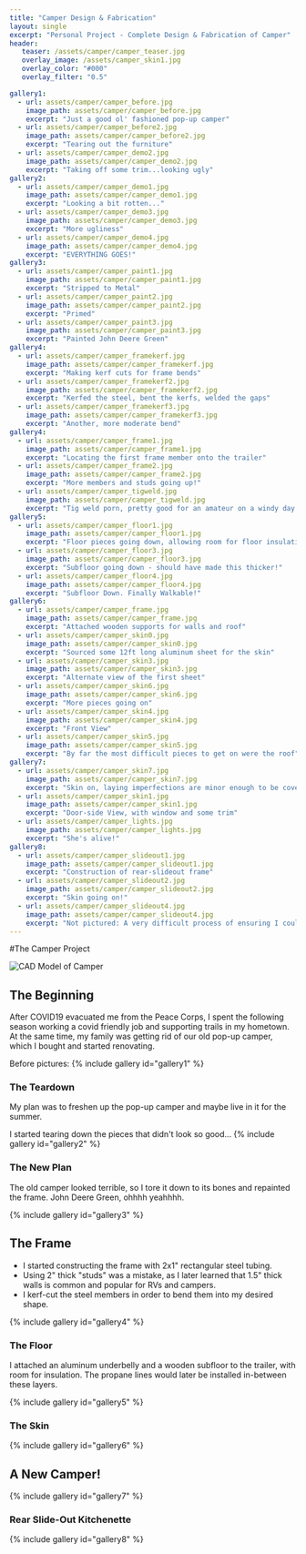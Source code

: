 ```yaml
---
title: "Camper Design & Fabrication"
layout: single
excerpt: "Personal Project - Complete Design & Fabrication of Camper"
header:
   teaser: /assets/camper/camper_teaser.jpg
   overlay_image: /assets/camper_skin1.jpg
   overlay_color: "#000"
   overlay_filter: "0.5"

gallery1:
  - url: assets/camper/camper_before.jpg
    image_path: assets/camper/camper_before.jpg
    excerpt: "Just a good ol' fashioned pop-up camper"
  - url: assets/camper/camper_before2.jpg
    image_path: assets/camper/camper_before2.jpg
    excerpt: "Tearing out the furniture"
  - url: assets/camper/camper_demo2.jpg
    image_path: assets/camper/camper_demo2.jpg
    excerpt: "Taking off some trim...looking ugly"
gallery2:
  - url: assets/camper/camper_demo1.jpg
    image_path: assets/camper/camper_demo1.jpg
    excerpt: "Looking a bit rotten..."
  - url: assets/camper/camper_demo3.jpg
    image_path: assets/camper/camper_demo3.jpg
    excerpt: "More ugliness"
  - url: assets/camper/camper_demo4.jpg
    image_path: assets/camper/camper_demo4.jpg
    excerpt: "EVERYTHING GOES!"
gallery3:
  - url: assets/camper/camper_paint1.jpg
    image_path: assets/camper/camper_paint1.jpg
    excerpt: "Stripped to Metal"
  - url: assets/camper/camper_paint2.jpg
    image_path: assets/camper/camper_paint2.jpg
    excerpt: "Primed"
  - url: assets/camper/camper_paint3.jpg
    image_path: assets/camper/camper_paint3.jpg
    excerpt: "Painted John Deere Green"
gallery4:
  - url: assets/camper/camper_framekerf.jpg
    image_path: assets/camper/camper_framekerf.jpg
    excerpt: "Making kerf cuts for frame bends"
  - url: assets/camper/camper_framekerf2.jpg
    image_path: assets/camper/camper_framekerf2.jpg
    excerpt: "Kerfed the steel, bent the kerfs, welded the gaps"
  - url: assets/camper/camper_framekerf3.jpg
    image_path: assets/camper/camper_framekerf3.jpg
    excerpt: "Another, more moderate bend"
gallery4:
  - url: assets/camper/camper_frame1.jpg
    image_path: assets/camper/camper_frame1.jpg
    excerpt: "Locating the first frame member onto the trailer"
  - url: assets/camper/camper_frame2.jpg
    image_path: assets/camper/camper_frame2.jpg
    excerpt: "More members and studs going up!"
  - url: assets/camper/camper_tigweld.jpg
    image_path: assets/camper/camper_tigweld.jpg
    excerpt: "Tig weld porn, pretty good for an amateur on a windy day!"
gallery5:
  - url: assets/camper/camper_floor1.jpg
    image_path: assets/camper/camper_floor1.jpg
    excerpt: "Floor pieces going down, allowing room for floor insulation"
  - url: assets/camper/camper_floor3.jpg
    image_path: assets/camper/camper_floor3.jpg
    excerpt: "Subfloor going down - should have made this thicker!"
  - url: assets/camper/camper_floor4.jpg
    image_path: assets/camper/camper_floor4.jpg
    excerpt: "Subfloor Down. Finally Walkable!"
gallery6:
  - url: assets/camper/camper_frame.jpg
    image_path: assets/camper/camper_frame.jpg
    excerpt: "Attached wooden supports for walls and roof"
  - url: assets/camper/camper_skin0.jpg
    image_path: assets/camper/camper_skin0.jpg
    excerpt: "Sourced some 12ft long aluminum sheet for the skin"
  - url: assets/camper/camper_skin3.jpg
    image_path: assets/camper/camper_skin3.jpg
    excerpt: "Alternate view of the first sheet"
  - url: assets/camper/camper_skin6.jpg
    image_path: assets/camper/camper_skin6.jpg
    excerpt: "More pieces going on"
  - url: assets/camper/camper_skin4.jpg
    image_path: assets/camper/camper_skin4.jpg
    excerpt: "Front View"
  - url: assets/camper/camper_skin5.jpg
    image_path: assets/camper/camper_skin5.jpg
    excerpt: "By far the most difficult pieces to get on were the roof"
gallery7:
  - url: assets/camper/camper_skin7.jpg
    image_path: assets/camper/camper_skin7.jpg
    excerpt: "Skin on, laying imperfections are minor enough to be covered and sealed by trimwork"
  - url: assets/camper/camper_skin1.jpg
    image_path: assets/camper/camper_skin1.jpg
    excerpt: "Door-side View, with window and some trim"
  - url: assets/camper/camper_lights.jpg
    image_path: assets/camper/camper_lights.jpg
    excerpt: "She's alive!"
gallery8:
  - url: assets/camper/camper_slideout1.jpg
    image_path: assets/camper/camper_slideout1.jpg
    excerpt: "Construction of rear-slideout frame"
  - url: assets/camper/camper_slideout2.jpg
    image_path: assets/camper/camper_slideout2.jpg
    excerpt: "Skin going on!"
  - url: assets/camper/camper_slideout4.jpg
    image_path: assets/camper/camper_slideout4.jpg
    excerpt: "Not pictured: A very difficult process of ensuring I could actually mount the structure onto the slides and camper-frame"
---
```


#The Camper Project

<img src="/assets/camper/camper_cad.jpg" alt= "CAD Model of Camper">

## The Beginning
After COVID19 evacuated me from the Peace Corps, I spent the following season working a covid friendly job and supporting trails in my hometown.
At the same time, my family was getting rid of our old pop-up camper, which I bought and started renovating.

Before pictures:
{% include gallery id="gallery1" %}

### The Teardown

My plan was to freshen up the pop-up camper and maybe live in it for the summer.

I started tearing down the pieces that didn't look so good...
{% include gallery id="gallery2" %}

### The New Plan

The old camper looked terrible, so I tore it down to its bones and repainted the frame.
John Deere Green, ohhhh yeahhhh.

{% include gallery id="gallery3" %}

## The Frame

- I started constructing the frame with 2x1" rectangular steel tubing.
- Using 2" thick "studs" was a mistake, as I later learned that 1.5" thick walls is common and popular for RVs and campers.
- I kerf-cut the steel members in order to bend them into my desired shape.

{% include gallery id="gallery4" %}

### The Floor

I attached an aluminum underbelly and a wooden subfloor to the trailer, with room for insulation.
The propane lines would later be installed in-between these layers.

{% include gallery id="gallery5" %}

### The Skin
{% include gallery id="gallery6" %}

## A New Camper!

{% include gallery id="gallery7" %}

### Rear Slide-Out Kitchenette

{% include gallery id="gallery8" %}

